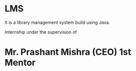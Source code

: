 # LMS
It is a library management system build using Java.

Internship under the supervision of 
# Mr. Prashant Mishra (CEO) 1st Mentor 


